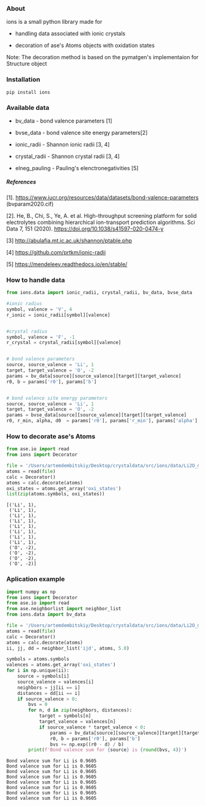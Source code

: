 ### About

ions is a small python library made for 

* handling data associated with ionic crystals

* decoration of ase's Atoms objects with oxidation states

Note:
The decoration method is based on the pymatgen's implementaion for Structure object



### Installation

```pip install ions```

### Available data

* bv_data - bond valence parameters [1]

* bvse_data - bond valence site energy parameters[2]

* ionic_radii - Shannon ionic radii [3, 4]

* crystal_radii - Shannon crystal radii [3, 4]

* elneg_pauling - Pauling's elenctronegativities [5]



##### References

[1]. https://www.iucr.org/resources/data/datasets/bond-valence-parameters (bvparam2020.cif)

[2]. He, B., Chi, S., Ye, A. et al. High-throughput screening platform for solid electrolytes combining hierarchical ion-transport prediction algorithms. Sci Data 7, 151 (2020). https://doi.org/10.1038/s41597-020-0474-y

[3] http://abulafia.mt.ic.ac.uk/shannon/ptable.php

[4] https://github.com/prtkm/ionic-radii

[5] https://mendeleev.readthedocs.io/en/stable/



### How to handle data


```python
from ions.data import ionic_radii, crystal_radii, bv_data, bvse_data

#ionic radius
symbol, valence = 'V', 4
r_ionic = ionic_radii[symbol][valence]  


#crystal radius
symbol, valence = 'F', -1
r_crystal = crystal_radii[symbol][valence]


# bond valence parameters
source, source_valence = 'Li', 1
target, target_valence = 'O', -2
params = bv_data[source][source_valence][target][target_valence]
r0, b = params['r0'], params['b']


# bond valence site energy parameters
source, source_valence = 'Li', 1
target, target_valence = 'O', -2
params = bvse_data[source][source_valence][target][target_valence]
r0, r_min, alpha, d0  = params['r0'], params['r_min'], params['alpha'], params['d0']
```

### How to decorate ase's Atoms


```python
from ase.io import read
from ions import Decorator

file = '/Users/artemdembitskiy/Desktop/crystaldata/src/ions/data/Li2O_mp-1960.cif'
atoms = read(file)
calc = Decorator()
atoms = calc.decorate(atoms)
oxi_states = atoms.get_array('oxi_states')
list(zip(atoms.symbols, oxi_states))

```




    [('Li', 1),
     ('Li', 1),
     ('Li', 1),
     ('Li', 1),
     ('Li', 1),
     ('Li', 1),
     ('Li', 1),
     ('Li', 1),
     ('O', -2),
     ('O', -2),
     ('O', -2),
     ('O', -2)]



### Aplication example


```python
import numpy as np
from ions import Decorator
from ase.io import read
from ase.neighborlist import neighbor_list
from ions.data import bv_data

file = '/Users/artemdembitskiy/Desktop/crystaldata/src/ions/data/Li2O_mp-1960.cif'
atoms = read(file)
calc = Decorator()
atoms = calc.decorate(atoms)
ii, jj, dd = neighbor_list('ijd', atoms, 5.0)  

symbols = atoms.symbols
valences = atoms.get_array('oxi_states')
for i in np.unique(ii):
    source = symbols[i]
    source_valence = valences[i]
    neighbors = jj[ii == i]
    distances = dd[ii == i]
    if source_valence > 0:
        bvs = 0
        for n, d in zip(neighbors, distances):
            target = symbols[n]
            target_valence = valences[n]
            if source_valence * target_valence < 0:
                params = bv_data[source][source_valence][target][target_valence]
                r0, b = params['r0'], params['b']
                bvs += np.exp((r0 - d) / b)
        print(f'Bond valence sum for {source} is {round(bvs, 4)}')

```

    Bond valence sum for Li is 0.9605
    Bond valence sum for Li is 0.9605
    Bond valence sum for Li is 0.9605
    Bond valence sum for Li is 0.9605
    Bond valence sum for Li is 0.9605
    Bond valence sum for Li is 0.9605
    Bond valence sum for Li is 0.9605
    Bond valence sum for Li is 0.9605


